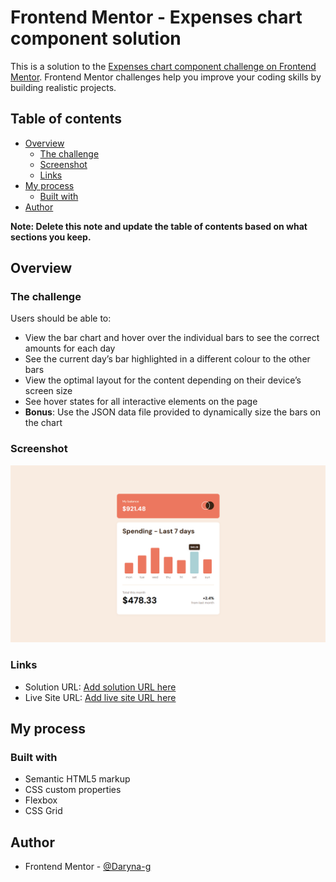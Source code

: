 # Frontend Mentor - Expenses chart component solution

This is a solution to the [Expenses chart component challenge on Frontend Mentor](https://www.frontendmentor.io/challenges/expenses-chart-component-e7yJBUdjwt). Frontend Mentor challenges help you improve your coding skills by building realistic projects. 

## Table of contents

- [Overview](#overview)
  - [The challenge](#the-challenge)
  - [Screenshot](#screenshot)
  - [Links](#links)
- [My process](#my-process)
  - [Built with](#built-with)
- [Author](#author)

**Note: Delete this note and update the table of contents based on what sections you keep.**

## Overview

### The challenge

Users should be able to:

- View the bar chart and hover over the individual bars to see the correct amounts for each day
- See the current day’s bar highlighted in a different colour to the other bars
- View the optimal layout for the content depending on their device’s screen size
- See hover states for all interactive elements on the page
- **Bonus**: Use the JSON data file provided to dynamically size the bars on the chart

### Screenshot

![](./design/screenshots/screenshot.png)

### Links

- Solution URL: [Add solution URL here](https://www.frontendmentor.io/solutions/conference-ticket-generator-solution-FqX69bH2r9)
- Live Site URL: [Add live site URL here](https://daryna-g.github.io/Conference-ticket-generator-solution/)

## My process

### Built with

- Semantic HTML5 markup
- CSS custom properties
- Flexbox
- CSS Grid

## Author
- Frontend Mentor - [@Daryna-g](https://www.frontendmentor.io/profile/Daryna-g)